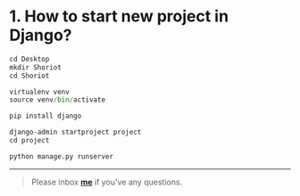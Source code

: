 # 1. How to start new project in Django?  

```python
cd Desktop
mkdir Shoriot
cd Shoriot

virtualenv venv 
source venv/bin/activate

pip install django

django-admin startproject project
cd project

python manage.py runserver
```

---

> Please inbox **[me](https://www.facebook.com/shoriot)** if you've any questions.
